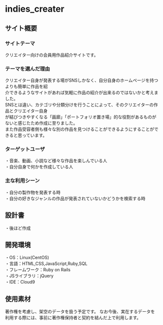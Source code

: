# indies_creater
## サイト概要
### サイトテーマ
クリエイター向けの会員用作品紹介サイトです。

### テーマを選んだ理由
クリエイター自身が発表する場がSNSしかなく、自分自身のホームページを持つよりも簡単に作品を紹</br>
介できるようなサイトがあれば気軽に作品の紹介が出来るのではないかと考えました。</br>
SNSとは違い、カテゴリや分類分けを行うことによって、そのクリエイターの作品とクリエイター自身</br>
が結びつきやすくなる「画廊」「ポートフォリオ置き場」的な役割があるものがないと感じたため作成に至りました。</br>
また作品受容者側も様々な別の作品を見つけることができるようにすることができると思っています。

### ターゲットユーザ
・音楽、動画、小説など様々な作品を楽しんでいる人</br>
・自分自身で何かを作成している人
​
### 主な利用シーン
・自分の製作物を発表する時</br>
・自分の好きなジャンルの作品が発表されていないかどうかを検索する時
​
## 設計書
・後ほど作成
​
## 開発環境
・OS：Linux(CentOS)</br>
・言語：HTML,CSS,JavaScript,Ruby,SQL</br>
・フレームワーク：Ruby on Rails</br>
・JSライブラリ：jQuery</br>
・IDE：Cloud9
​
## 使用素材
著作権を考慮し、架空のデータを扱う予定です。
なお今後、実在するデータを利用する際には、事前に著作権保持者と契約を結んだ上で利用します。